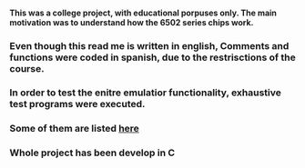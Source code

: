 #### This was a college project, with educational porpuses only. The main motivation was to understand how the 6502 series chips work. 
### Even though this read me is written in english, Comments and functions were coded in spanish, due to the restrisctions of the course. 
### In order to test the enitre emulatior functionality, exhaustive test programs were executed. 
### Some of them are listed [here](http://visual6502.org/wiki/index.php?title=6502TestPrograms) 
### Whole project has been develop in C

